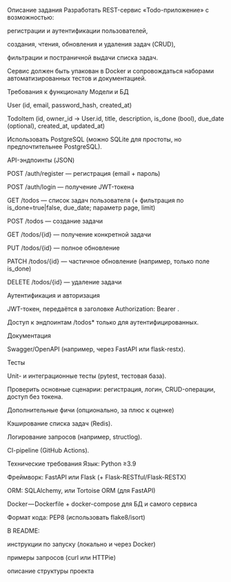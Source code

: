 Описание задания
Разработать REST-сервис «Todo-приложение» с возможностью:

регистрации и аутентификации пользователей,

создания, чтения, обновления и удаления задач (CRUD),

фильтрации и постраничной выдачи списка задач.

Сервис должен быть упакован в Docker и сопровождаться наборами автоматизированных тестов и документацией.

Требования к функционалу
Модели и БД

User (id, email, password_hash, created_at)

TodoItem (id, owner_id → User.id, title, description, is_done (bool), due_date (optional), created_at, updated_at)

Использовать PostgreSQL (можно SQLite для простоты, но предпочтительнее PostgreSQL).

API-эндпоинты (JSON)

POST /auth/register — регистрация (email + пароль)

POST /auth/login — получение JWT-токена

GET /todos — список задач пользователя (+ фильтрация по is_done=true|false, due_date; параметр page, limit)

POST /todos — создание задачи

GET /todos/{id} — получение конкретной задачи

PUT /todos/{id} — полное обновление

PATCH /todos/{id} — частичное обновление (например, только поле is_done)

DELETE /todos/{id} — удаление задачи

Аутентификация и авторизация

JWT-токен, передаётся в заголовке Authorization: Bearer <token>.

Доступ к эндпоинтам /todos* только для аутентифицированных.

Документация

Swagger/OpenAPI (например, через FastAPI или flask-restx).

Тесты

Unit- и интеграционные тесты (pytest, тестовая база).

Проверить основные сценарии: регистрация, логин, CRUD-операции, доступ без токена.

Дополнительные фичи (опционально, за плюс к оценке)

Кэширование списка задач (Redis).

Логирование запросов (например, structlog).

CI-pipeline (GitHub Actions).

Технические требования
Язык: Python ≥3.9

Фреймворк: FastAPI или Flask (+ Flask-RESTful/Flask-RESTX)

ORM: SQLAlchemy, или Tortoise ORM (для FastAPI)

Docker — Dockerfile + docker-compose для БД и самого сервиса

Формат кода: PEP8 (использовать flake8/isort)

В README:

инструкции по запуску (локально и через Docker)

примеры запросов (curl или HTTPie)

описание структуры проекта
